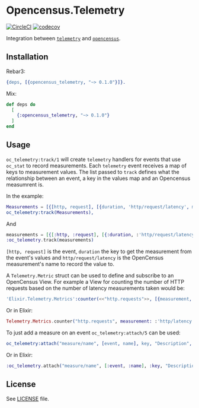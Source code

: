 # Opencensus.Telemetry

[![CircleCI](https://circleci.com/gh/opencensus-beam/opencensus_telemetry.svg?style=svg)](https://circleci.com/gh/opencensus-beam/opencensus_telemetry)
[![codecov](https://codecov.io/gh/opencensus-beam/opencensus_telemetry/branch/master/graph/badge.svg)](https://codecov.io/gh/opencensus-beam/opencensus_telemetry)

Integration between [`telemetry`][telemetry] and [`opencensus`][oc].

## Installation

Rebar3:

```erlang
{deps, [{opencensus_telemetry, "~> 0.1.0"}]}.
```


Mix:

```elixir
def deps do
  [
    {:opencensus_telemetry, "~> 0.1.0"}
  ]
end
```

## Usage

`oc_telemetry:track/1` will create `telemetry` handlers for events that use `oc_stat` to record measurements. Each `telemetry` event receives a map of keys to measurement values. The list passed to `track` defines what the relationship between an event, a key in the values map and an Opencensus measumrent is.

In the example:

```erlang
Measurements = [{[http, request], [{duration, 'http/request/latency', millisecond}]}],
oc_telemetry:track(Measurements),
```

And 

```elixir
measurements = [{[:http, :request], [{:duration, :'http/request/latency', :millisecond}]}]
:oc_telemetry.track(measurements)
```

`[http, request]` is the event, `duration` the key to get the measurement from the event's values and `http/request/latency` is the OpenCensus measurement's name to record the value to.

A `Telemetry.Metric` struct can be used to define and subscribe to an OpenCensus View. For example a View for counting the number of HTTP requests based on the number of latency measurements taken would be:

```erlang
'Elixir.Telemetry.Metrics':counter(<<"http.requests">>, [{measurement, 'http/latency'}]).
```

Or in Elixir:

```elixir
Telemetry.Metrics.counter("http.requests", measurement: :'http/latency').
```

To just add a measure on an event `oc_telemetry:attach/5` can be used:

```erlang
oc_telemetry:attach("measure/name", [event, name], key, "Description", unit).
```

Or in Elixir:

```elixir
:oc_telemetry.attach("measure/name", [:event, :name], :key, "Description", :unit)
```

## License

See [LICENSE](LICENSE) file.

[telemetry]: https://github.com/beam-telemetry/telemetry
[oc]: https://github.com/census-instrumentation/opencensus-erlang
